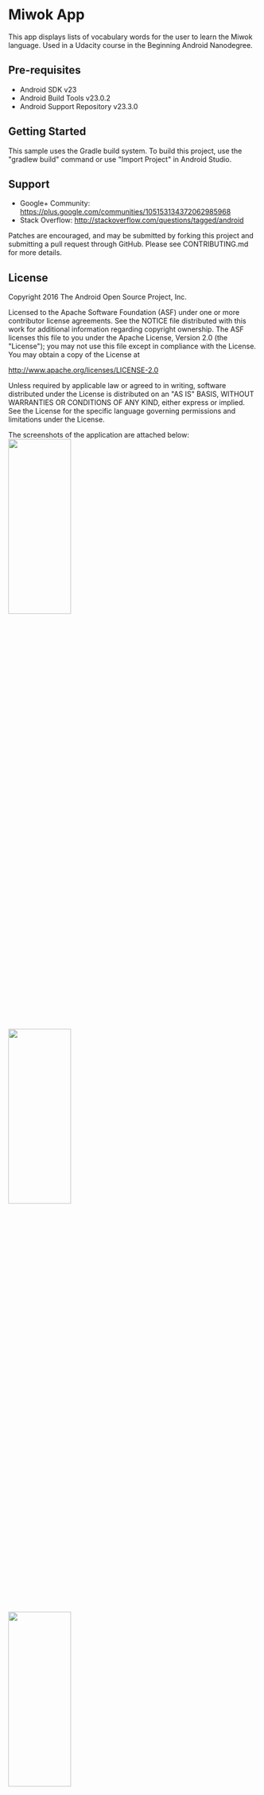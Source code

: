 Miwok App
===================================

This app displays lists of vocabulary words for the user to learn the Miwok language.
Used in a Udacity course in the Beginning Android Nanodegree.

Pre-requisites
--------------

- Android SDK v23
- Android Build Tools v23.0.2
- Android Support Repository v23.3.0

Getting Started
---------------

This sample uses the Gradle build system. To build this project, use the
"gradlew build" command or use "Import Project" in Android Studio.

Support
-------

- Google+ Community: https://plus.google.com/communities/105153134372062985968
- Stack Overflow: http://stackoverflow.com/questions/tagged/android

Patches are encouraged, and may be submitted by forking this project and
submitting a pull request through GitHub. Please see CONTRIBUTING.md for more details.

License
-------

Copyright 2016 The Android Open Source Project, Inc.

Licensed to the Apache Software Foundation (ASF) under one or more contributor
license agreements.  See the NOTICE file distributed with this work for
additional information regarding copyright ownership.  The ASF licenses this
file to you under the Apache License, Version 2.0 (the "License"); you may not
use this file except in compliance with the License.  You may obtain a copy of
the License at

http://www.apache.org/licenses/LICENSE-2.0

Unless required by applicable law or agreed to in writing, software
distributed under the License is distributed on an "AS IS" BASIS, WITHOUT
WARRANTIES OR CONDITIONS OF ANY KIND, either express or implied.  See the
License for the specific language governing permissions and limitations under
the License.


The screenshots of the application are attached below:
<img src="https://user-images.githubusercontent.com/32461344/55489172-094da780-564f-11e9-99e3-25e405e07cf9.png" width="50%" height="30%">



<img src="https://user-images.githubusercontent.com/32461344/55489179-0f438880-564f-11e9-9cb4-c61ed7637714.png" width="50%" height="30%">



<img src="https://user-images.githubusercontent.com/32461344/55489189-166a9680-564f-11e9-9501-0e7b79752d7c.png" width="50%" height="30%">




<img src="https://user-images.githubusercontent.com/32461344/55489201-1b2f4a80-564f-11e9-8379-93e2eec9ad37.png" width="50%" height="30%">

